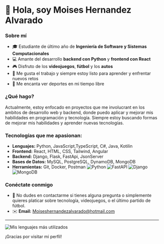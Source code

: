 # 👋 Hola, soy Moises Hernandez Alvarado

### Sobre mí
- 🎓 Estudiante de último año de **Ingeniería de Software y Sistemas Computacionales**
- 💻 Amante del desarrollo **backend con Python** y **frontend con React**
- 🎮 Disfruto de los **videojuegos**, **fútbol** y los **autos**
- 💼 Me gusta el trabajo y siempre estoy listo para aprender y enfrentar nuevos retos
- 🏀 Me encanta ver deportes en mi tiempo libre

### ¿Qué hago?
Actualmente, estoy enfocado en proyectos que me involucrant en los ambitos de desarrollo web y backend, donde puedo aplicar y mejorar mis habilidades en programación y tecnología. Siempre estoy buscando formas de mejorar mis habilidades y aprender nuevas tecnologías.

### Tecnologías que me apasionan:
- **Lenguajes:** Python, JavaScript,TypeScript, C#, Java, Kotilin
- **Frontend:** React, HTML, CSS, Tailwind, Angular
- **Backend:** Django, Flask, FastApi, JsonServer
- **Bases de Datos:** MySQL, PostgreSQL, DynamoDB, MongoDB
- **Herramientas:** Git, Docker, Postman
![Python](https://img.shields.io/badge/Python-3776AB?style=for-the-badge&logo=python&logoColor=white)
![FastAPI](https://img.shields.io/badge/FastAPI-009688?style=for-the-badge&logo=fastapi&logoColor=white)
![Django](https://img.shields.io/badge/Django-092E20?style=for-the-badge&logo=django&logoColor=white)
![MongoDB](https://img.shields.io/badge/MongoDB-47A248?style=for-the-badge&logo=mongodb&logoColor=white)


### Conéctate conmigo
- 💬 No dudes en contactarme si tienes alguna pregunta o simplemente quieres platicar sobre tecnología, videojuegos, o el último partido de fútbol.
- ✉️ **Email:** Moiseshernandezalvarado@hotmail.com

---
![Mis lenguajes más utilizados](https://github-readme-stats.vercel.app/api/top-langs/?username=MoisesHernandezAlvarado&layout=compact&theme=radical)

¡Gracias por visitar mi perfil!
